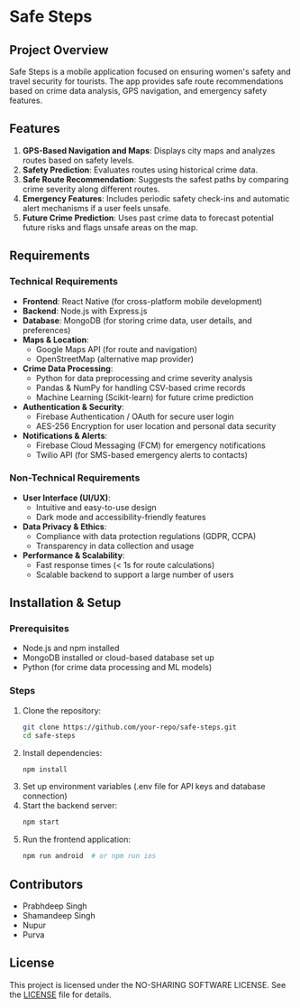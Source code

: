 # Safe Steps

## Project Overview
Safe Steps is a mobile application focused on ensuring women's safety and travel security for tourists. The app provides safe route recommendations based on crime data analysis, GPS navigation, and emergency safety features.

## Features
1. **GPS-Based Navigation and Maps**: Displays city maps and analyzes routes based on safety levels.
2. **Safety Prediction**: Evaluates routes using historical crime data.
3. **Safe Route Recommendation**: Suggests the safest paths by comparing crime severity along different routes.
4. **Emergency Features**: Includes periodic safety check-ins and automatic alert mechanisms if a user feels unsafe.
5. **Future Crime Prediction**: Uses past crime data to forecast potential future risks and flags unsafe areas on the map.

## Requirements

### **Technical Requirements**
- **Frontend**: React Native (for cross-platform mobile development)
- **Backend**: Node.js with Express.js
- **Database**: MongoDB (for storing crime data, user details, and preferences)
- **Maps & Location**:
  - Google Maps API (for route and navigation)
  - OpenStreetMap (alternative map provider)
- **Crime Data Processing**:
  - Python for data preprocessing and crime severity analysis
  - Pandas & NumPy for handling CSV-based crime records
  - Machine Learning (Scikit-learn) for future crime prediction
- **Authentication & Security**:
  - Firebase Authentication / OAuth for secure user login
  - AES-256 Encryption for user location and personal data security
- **Notifications & Alerts**:
  - Firebase Cloud Messaging (FCM) for emergency notifications
  - Twilio API (for SMS-based emergency alerts to contacts)

### **Non-Technical Requirements**
- **User Interface (UI/UX)**:
  - Intuitive and easy-to-use design
  - Dark mode and accessibility-friendly features
- **Data Privacy & Ethics**:
  - Compliance with data protection regulations (GDPR, CCPA)
  - Transparency in data collection and usage
- **Performance & Scalability**:
  - Fast response times (< 1s for route calculations)
  - Scalable backend to support a large number of users

## Installation & Setup
### Prerequisites
- Node.js and npm installed
- MongoDB installed or cloud-based database set up
- Python (for crime data processing and ML models)

### Steps
1. Clone the repository:
   ```sh
   git clone https://github.com/your-repo/safe-steps.git
   cd safe-steps
   ```
2. Install dependencies:
   ```sh
   npm install
   ```
3. Set up environment variables (.env file for API keys and database connection)
4. Start the backend server:
   ```sh
   npm start
   ```
5. Run the frontend application:
   ```sh
   npm run android  # or npm run ios
   ```

## Contributors
- Prabhdeep Singh
- Shamandeep Singh
- Nupur
- Purva

## License
This project is licensed under the NO-SHARING SOFTWARE LICENSE. See the [LICENSE](LICENSE) file for details.


